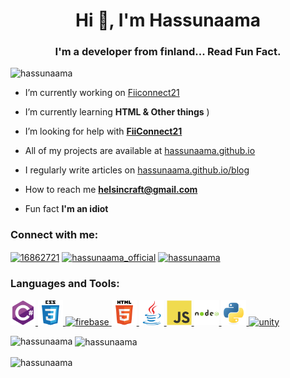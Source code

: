 <h1 align="center">Hi 👋, I'm Hassunaama</h1>
<h3 align="center">I'm a developer from finland... Read Fun Fact.</h3>

<p align="left"> <img src="https://komarev.com/ghpvc/?username=hassunaama&label=Profile%20views&color=0e75b6&style=flat" alt="hassunaama" /> </p>

- I’m currently working on [Fiiconnect21](https://github.com/FiiConnect21)

- I’m currently learning **HTML & Other things**
)
- I’m looking for help with [**FiiConnect21**]()

- All of my projects are available at [hassunaama.github.io](https://hassunaama.github.io)

- I regularly write articles on [hassunaama.github.io/blog](https://hassunaama.github.io/blog)

- How to reach me **helsincraft@gmail.com**

- Fun fact **I'm an idiot**

<h3 align="left">Connect with me:</h3>
<p align="left">
<a href="https://stackoverflow.com/users/16862721" target="blank"><img align="center" src="https://raw.githubusercontent.com/rahuldkjain/github-profile-readme-generator/master/src/images/icons/Social/stack-overflow.svg" alt="16862721" height="30" width="40" /></a>
<a href="https://instagram.com/hassunaama_official" target="blank"><img align="center" src="https://raw.githubusercontent.com/rahuldkjain/github-profile-readme-generator/master/src/images/icons/Social/instagram.svg" alt="hassunaama_official" height="30" width="40" /></a>
<a href="https://www.youtube.com/c/hassunaama" target="blank"><img align="center" src="https://raw.githubusercontent.com/rahuldkjain/github-profile-readme-generator/master/src/images/icons/Social/youtube.svg" alt="hassunaama" height="30" width="40" /></a>
</p>

<h3 align="left">Languages and Tools:</h3>
<p align="left"> <a href="https://www.w3schools.com/cs/" target="_blank"> <img src="https://raw.githubusercontent.com/devicons/devicon/master/icons/csharp/csharp-original.svg" alt="csharp" width="40" height="40"/> </a> <a href="https://www.w3schools.com/css/" target="_blank"> <img src="https://raw.githubusercontent.com/devicons/devicon/master/icons/css3/css3-original-wordmark.svg" alt="css3" width="40" height="40"/> </a> <a href="https://firebase.google.com/" target="_blank"> <img src="https://www.vectorlogo.zone/logos/firebase/firebase-icon.svg" alt="firebase" width="40" height="40"/> </a> <a href="https://www.w3.org/html/" target="_blank"> <img src="https://raw.githubusercontent.com/devicons/devicon/master/icons/html5/html5-original-wordmark.svg" alt="html5" width="40" height="40"/> </a> <a href="https://www.java.com" target="_blank"> <img src="https://raw.githubusercontent.com/devicons/devicon/master/icons/java/java-original.svg" alt="java" width="40" height="40"/> </a> <a href="https://developer.mozilla.org/en-US/docs/Web/JavaScript" target="_blank"> <img src="https://raw.githubusercontent.com/devicons/devicon/master/icons/javascript/javascript-original.svg" alt="javascript" width="40" height="40"/> </a> <a href="https://nodejs.org" target="_blank"> <img src="https://raw.githubusercontent.com/devicons/devicon/master/icons/nodejs/nodejs-original-wordmark.svg" alt="nodejs" width="40" height="40"/> </a> <a href="https://www.python.org" target="_blank"> <img src="https://raw.githubusercontent.com/devicons/devicon/master/icons/python/python-original.svg" alt="python" width="40" height="40"/> </a> <a href="https://unity.com/" target="_blank"> <img src="https://www.vectorlogo.zone/logos/unity3d/unity3d-icon.svg" alt="unity" width="40" height="40"/> </a> </p>

<p><img align="left" src="https://github-readme-stats.vercel.app/api/top-langs?username=hassunaama&show_icons=true&locale=en&layout=compact" alt="hassunaama" /></p>

<p>&nbsp;<img align="center" src="https://github-readme-stats.vercel.app/api?username=hassunaama&show_icons=true&locale=en" alt="hassunaama" /></p>

<p><img align="center" src="https://github-readme-streak-stats.herokuapp.com/?user=hassunaama&" alt="hassunaama" /></p>
